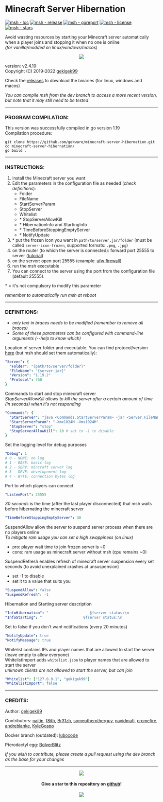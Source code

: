 # Minecraft Server Hibernation  

[![msh - loc](https://tokei.rs/b1/github/gekware/minecraft-server-hibernation)](https://github.com/gekware/minecraft-server-hibernation)
[![msh - release](https://img.shields.io/github/release/gekware/minecraft-server-hibernation?color=05aefc)](https://github.com/gekware/minecraft-server-hibernation/releases)
[![msh - goreport](https://goreportcard.com/badge/github.com/gekware/minecraft-server-hibernation)](https://goreportcard.com/report/github.com/gekware/minecraft-server-hibernation)
[![msh - license](https://img.shields.io/github/license/gekware/minecraft-server-hibernation?color=6fff00)](https://github.com/gekware/minecraft-server-hibernation/blob/master/LICENSE)
[![msh - stars](https://img.shields.io/github/stars/gekware/minecraft-server-hibernation?color=ffbd19)](https://github.com/gekware/minecraft-server-hibernation/stargazers)

Avoid wasting resources by starting your Minecraft server automatically when a player joins and stopping it when no one is online  
_(for vanilla/modded on linux/windows/macos)_  

<p align="center" >
    <a href="https://github.com/gekware/minecraft-server-hibernation" >
        <img src="https://raw.githubusercontent.com/gekware/minecraft-server-hibernation/c6a80ea835bea9f9a795c0805ab0e99ba326273c/res/icon/msh.png" >
    </a>
</p>

version: v2.4.10  
Copyright (C) 2019-2022 [gekigek99](https://github.com/gekigek99)  

Check the [releases](https://github.com/gekware/minecraft-server-hibernation/releases) to download the binaries (for linux, windows and macos)

_You can compile msh from the dev branch to access a more recent version, but note that it may still need to be tested_

-----
### PROGRAM COMPILATION:
This version was successfully compiled in go version 1.19  
Compilation procedure:
```
git clone https://github.com/gekware/minecraft-server-hibernation.git  
cd minecraft-server-hibernation/  
go build .
```

-----
### INSTRUCTIONS:
1. Install the Minecraft server you want
2. Edit the parameters in the configuration file as needed (*check definitions*):
    - Folder
    - FileName
    - StartServerParam
    - StopServer
	- Whitelist
    - \* StopServerAllowKill
    - \* HibernationInfo and StartingInfo
    - \* TimeBeforeStoppingEmptyServer
    - \* NotifyUpdate
3. \* put the frozen icon you want in `path/to/server.jar/folder` (must be called `server-icon-frozen`, supported formats: `.png`, `.jpg`)
4. on the router (to which the server is connected): forward port 25555 to server ([tutorial](https://www.wikihow.com/Open-Ports#Opening-Router-Firewall-Ports))
5. on the server: open port 25555 (example: [ufw firewall](https://www.configserverfirewall.com/ufw-ubuntu-firewall/ubuntu-firewall-open-port/))
6. run the msh executable
7. You can connect to the server using the port from the configuration file (default 25555).

\* = it's not compulsory to modify this parameter

_remember to automatically run msh at reboot_

-----
### DEFINITIONS:
- _only text in braces needs to be modified (remember to remove all braces)_  
- _Some of these parameters can be configured with command-line arguments (--help to know which)_  

Location of server folder and executable. You can find protocol/version [here](https://wiki.vg/Protocol_version_numbers) (but msh should set them automatically):
```yaml
"Server": {
  "Folder": "{path/to/server/folder}"
  "FileName": "{server.jar}"
  "Version": "1.19.2"
  "Protocol": 760
}
```

Commands to start and stop minecraft server  
_StopServerAllowKill allows to kill the server after a certain amount of time (in seconds) when it's not responding_
```yaml
"Commands": {
  "StartServer": "java <Commands.StartServerParam> -jar <Server.FileName> nogui"
  "StartServerParam": "-Xmx1024M -Xms1024M"
  "StopServer": "stop"
  "StopServerAllowKill": 10	# set to -1 to disable
}
```

Set the logging level for debug purposes
```yaml
"Debug": 1
# 0 - NONE: no log
# 1 - BASE: basic log
# 2 - SERV: mincraft server log
# 3 - DEVE: developement log
# 4 - BYTE: connection bytes log
```

Port to which players can connect
```yaml
"ListenPort": 25555
```

*30 seconds* is the time (after the last player disconnected) that msh waits before hibernating the minecraft server
```yaml
"TimeBeforeStoppingEmptyServer": 30
```

SuspendAllow allow the server to suspend server process when there are no players online  
_To mitigate ram usage you can set a high swappiness (on linux)_  
- pro:  player wait time to join frozen server is ~0  
- cons: ram usage as minecraft server without msh (cpu remains ~0)  

SuspendRefresh enables refresh of minecraft server suspension every set seconds (to avoid unexplained crashes at unsuspension)
- set -1 to disable
- set it to a value that suits you
```yaml
"SuspendAllow": false
"SuspendRefresh": -1
```

Hibernation and Starting server description
```yaml
"InfoHibernation": "                   §fserver status:\n                   §b§lHIBERNATING"
"InfoStarting": "                   §fserver status:\n                    §6§lWARMING UP"
```

Set to false if you don't want notifications (every 20 minutes)
```yaml
"NotifyUpdate": true
"NotifyMessage": true
```

Whitelist contains IPs and player names that are allowed to start the server (leave empty to allow everyone)  
WhitelistImport adds `whitelist.json` to player names that are allowed to start the server  
_unknown clients are not allowed to start the server, but can join_  
```yaml
"Whitelist": ["127.0.0.1", "gekigek99"]
"WhitelistImport": false
```

-----

### CREDITS:  

Author: [gekigek99](https://github.com/gekigek99)  

Contributors: [najtin](https://github.com/najtin), [f8ith](https://github.com/f8ith), [Br31zh](https://github.com/Br31zh), [someotherotherguy](https://github.com/someotherotherguy), [navidmafi](https://github.com/navidmafi), [cromefire](https://github.com/cromefire), [andreblanke](https://github.com/andreblanke), [KyleGospo](https://github.com/KyleGospo)  

Docker branch (outdated): [lubocode](https://github.com/lubocode/minecraft-server-hibernation)  

Pterodactyl egg: [BolverBlitz](https://github.com/gekware/minecraft-server-hibernation-pterodactyl-egg)  

_If you wish to contribute, please create a pull request using the dev branch as the base for your changes_

-----

<p align="center" >
    <a href="https://www.buymeacoffee.com/gekigek99" >
        <img src="https://raw.githubusercontent.com/gekware/minecraft-server-hibernation/c6a80ea835bea9f9a795c0805ab0e99ba326273c/res/icon/buymeacoffee.png" >
    </a>
</p>

<h4 align="center" >
    Give a star to this repository on <a href="https://github.com/gekware/minecraft-server-hibernation" > github</a>!
</h4>

<p align="center" >
    <a href="https://github.com/gekware/minecraft-server-hibernation/stargazers" >
        <img src="https://reporoster.com/stars/gekware/minecraft-server-hibernation" >
    </a>
</p>
